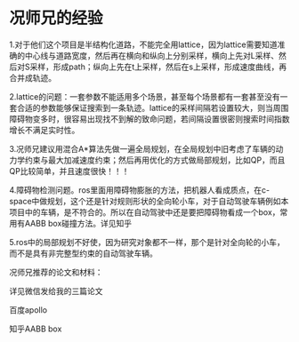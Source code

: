 # 况师兄的经验

1.对于他们这个项目是半结构化道路，不能完全用lattice，因为lattice需要知道准确的中心线与道路宽度，然后再在横向和纵向上分别采样，横向上先对L采样、然后对S采样，形成path；纵向上先在t上采样，然后在s上采样，形成速度曲线，再合并成轨迹。

2.lattice的问题：一套参数不能适用多个场景，甚至每个场景都有一套甚至没有一套合适的参数能够保证搜索到一条轨迹。lattice的采样间隔若设置较大，则当周围障碍物变多时，很容易出现找不到解的致命问题，若间隔设置很密则搜索时间指数增长不满足实时性。

3.况师兄建议用混合A*算法先做一遍全局规划，在全局规划中旧考虑了车辆的动力学约束与最大加减速度约束；然后再用优化的方式做局部规划，比如QP，而且QP比较简单，并且速度很快！！！

4.障碍物检测问题。ros里面用障碍物膨胀的方法，把机器人看成质点，在c-space中做规划，这个还是针对规则形状的全向轮小车，对于自动驾驶车辆例如本项目中的车辆，是不符合的。所以在自动驾驶中还是要把障碍物看成一个box，常用有AABB box碰撞方法。详见知乎

5.ros中的局部规划不好使，因为研究对象都不一样，那个是针对全向轮的小车，而不是具有非完整型约束的自动驾驶车辆。

况师兄推荐的论文和材料：

详见微信发给我的三篇论文

百度apollo

知乎AABB box